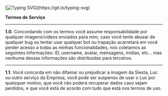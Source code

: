 [![Typing
  SVG](https://readme-typing-svg.herokuapp.com?color=86deff&lines=+Termos+de+Uso+e+Privacidade.)](https://git.io/typing-svg)
  
**Termos de Serviço** 

<hr>

  
**1.0.** Concordando com os termos você assume responsabilidade por qualquer imagens/vídeos enviados para mim, caso você tente abusar de qualquer bug ou tentar usar qualquer bot ou trapação acarretará em você perder acesso a todas as minhas funcionalidades, nós coletamos as seguintes informações: ID, username, avatar, mensagens, mídias, etc... mas nenhuma dessas informações são distribuidas para terceiros.

<hr>

**1.1.** Você concorda em não difamar ou prejudicar a imagem da Siesta, Luc ou outro serviço da Empresa, você pode ser suspenso de usar o Luc por quaisquer motivo, que você não poderá recuperar dados caso sejam perdidos, e que você está de acordo com tudo que está nos termos de uso.
